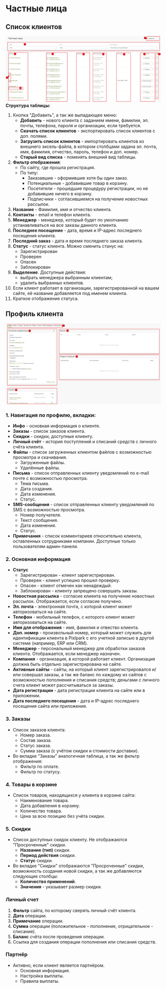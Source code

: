 # Частные лица

## Список клиентов
![](../_media/customer/customer01.png ':size=70%')
**Структура таблицы:**
1. Кнопка "Добавить", а так же выпадающее меню:
    + **Добавить** - нового клиента с заданием имени, фамилии, эл. почты, телефона, пароля и организации, если требуется.
    + **Скачать список клиентов** - экспортировать список клиентов с доп. полями.
    + **Загрузить список клиентов** - импортировать клиентов из внешнего эксель-файла, в котором столбцами задана эл. почта, имя, фамилия, отчество, пароль, телефон и доп. номер.
    + **Старый вид списка** - поменять внешний вид таблицы.
2. **Фильтр отображения**:
    + По сайту, где прошла регистрация.
    + По типу:
        - Заказавшие - оформившие хотя бы один заказ.
        - Потенциальные - добавившие товар в корзину.
        - Посетители - прошедшие процедуру регистрации, но не добавившие ничего в корзину.
        - Подписчики - согласившиемся на получение новостных рассылок.
3. **Название** - Фамилия, имя и отчество клиента.
4. **Контакты** - email и телефон клиента.
5. **Менеджер** - менеджер, который будет по умолчанию устанавливаться на все заказы данного клиента.
6. **Последнее посещение** - дата, время и IP-адрес последнего посещения клиента.
7. **Последний заказ** - дата и время последнего заказа клиента.
8. **Статус** - статус клиента. Можно сменить станус на:
    + Зарегистрирован
    + Проверен
    + Опасен
    + Заблокирован
9. **Выделение**. Доступные действия:
    + выбрать менеджера выбранным клиентам;
    + удалить выбранных клиентов.
10. Если клиент работает в организации, зарегистрированной на вашем сайте, её название добавляется под именем клиента.
11. Краткое отображение статуса.

## Профиль клиента

![](../_media/customer/customer02.png ':size=70%')
### 1. Навигация по профилю, вкладки:
* **Инфо** - основная информация о клиенте.
* **Заказы** - список заказов клиента.
* **Скидки** - скидки, доступные клиенту.
* **Личный счёт** - история поступлений и списаний средств с личного счёта клиента.
* **Файлы** - список загруженных клиентом файлов с возможностью просмотра и скачивания.
    - Загруженные файлы.
    - Удалённые файлы.
* **Письма** - список отправленных клиенту уведомлений по e-mail почте с возможностью просмотра.
    - Тема письма.
    - Дата создания.
    - Дата изменения.
    - Статус.
* **SMS-сообщения** - список отправленных клиенту уведомлений по SMS с возможностью просмотра.
    - Номер получателя.
    - Текст сообщения.
    - Дата изменения.
    - Статус.
* **Примечания** - список комментариев относительно клиента, оставленных сотрудниками компании. Доступные только пользователям админ-панели.

### 2. Основная информация
* **Статус**
    + Зарегистрирован - клиент зарегистрирован.
    + Проверен - клиент успешно прошел проверку.
    + Опасен - клиент отмечен как ненадеждый.
    + Заблокирован - клиенту запрещено совершать заказы.
* **Новостная рассылка** - согласие клиента на получение новостных рассылок. Отображается, если согласие получено.
* **Эл. почта** - электронная почта, с которой клиент может авторизоваться на сайте.
* **Телефон** - мобильный телефон, с которого клиент может авторизоваться на сайте.
* **Имя для отображения** - имя, фамилия и отвество клиента.
* **Доп. номер** - произвольный номер, который может служить для идентификации клиента в Pixlpark с его учетной записью в другой системе (например, ERP или CRM).
* **Менеджер** - персональный менеджер для обработки заказов клиента. Отображается, если менеджер назначен.
* **Компания** - организация, в которой работает клиент. Организация должна быть отдельно зарегистрирована на сайте.
* **Активные сайты** - сайты, на который клиент зарегистрировался и/или совершал заказы, а так же баланс по каждому из сайтов с возможностью пополнения и списания средств; деньгами с личного счета клиент может рассчитываться за заказы.
* **Дата регистрации** - дата регистрации клиента на сайте или в приложении.
* **Дата последнего посещения** - дата и IP-адрес последнего посещения сайта или приложения.

### 3. Заказы
* Список заказов клиента:
    + Номер заказа.
    + Состав заказа.
    + Статус заказа.
    + Сумма заказа (с учётом скидки и стоимости доставки).
* Во вкладке "Заказы" аналогичная таблица, а так же фильтр отображения:
    + Фильтр по оплате.
    + Фильтр по статусу.

### 4. Товары в корзине
* Список товаров, находящихся у клиента в корзине сайта:
    + Наименование товара.
    + Дата добавления в корзину.
    + Количество товара.
    + Цена за всю позицию без учёта скидки.

### 5. Скидки
* Список доступных скидок клиенту. Не отображаются "Просроченные" скидки.
    + **Название (тип)** скидки.
    + **Период действия** скидки.
    + **Статус** скидки.
* Во вкладке "Скидки" отображаются "Просроченные" скидки, возможность создания новой скидки, а так же добавляются следующие столбцы:
    + **Количество применений**.
    + **Значения** - указывает размер скидки.

### Личный счет
1. **Фильтр** сайта, по которому сверять личный счёт клиента.
2. **Дата** операции.
3. **Примечание** операции.
4. **Сумма** операции (положительное - пополнение, отрицательное - списание).
5. **Баланс** счёта после проведения операции.
6. Ссылка для создания операции пополнения или списания средств.

### Партнёр
* Активно, если клиент является партнёром.
    - Основная информация.
    - Настройка выплаты.
    - Правила выплаты.
